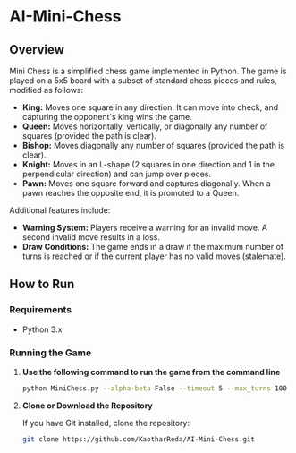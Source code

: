 # AI-Mini-Chess

## Overview

Mini Chess is a simplified chess game implemented in Python. The game is played on a 5x5 board with a subset of standard chess pieces and rules, modified as follows:

- **King:** Moves one square in any direction. It can move into check, and capturing the opponent's king wins the game.
- **Queen:** Moves horizontally, vertically, or diagonally any number of squares (provided the path is clear).
- **Bishop:** Moves diagonally any number of squares (provided the path is clear).
- **Knight:** Moves in an L-shape (2 squares in one direction and 1 in the perpendicular direction) and can jump over pieces.
- **Pawn:** Moves one square forward and captures diagonally. When a pawn reaches the opposite end, it is promoted to a Queen.

Additional features include:
- **Warning System:** Players receive a warning for an invalid move. A second invalid move results in a loss.
- **Draw Conditions:** The game ends in a draw if the maximum number of turns is reached or if the current player has no valid moves (stalemate).

## How to Run

### Requirements
- Python 3.x

### Running the Game

1. **Use the following command to run the game from the command line**

   ```bash
   python MiniChess.py --alpha-beta False --timeout 5 --max_turns 100 --play-mode H-H --heuristic e0

2. **Clone or Download the Repository**

   If you have Git installed, clone the repository:
   ```bash
   git clone https://github.com/KaotharReda/AI-Mini-Chess.git
   
